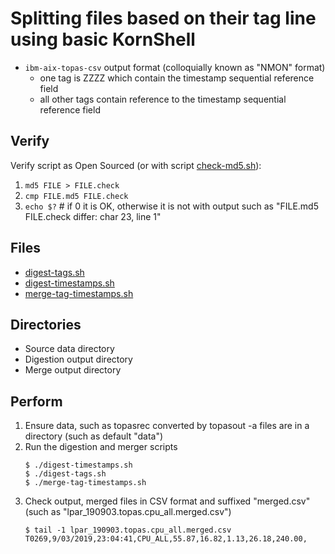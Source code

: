 # Splitting files based on their tag line using basic KornShell
* `ibm-aix-topas-csv` output format (colloquially known as "NMON" format)
   * one tag is ZZZZ which contain the timestamp sequential reference field
   * all other tags contain reference to the timestamp sequential reference field

## Verify
Verify script as Open Sourced (or with script [check-md5.sh](check-md5.sh)):
1. `md5 FILE > FILE.check`
1. `cmp FILE.md5 FILE.check`        
1. `echo $?` # if 0 it is OK, otherwise it is not with output such as "FILE.md5 FILE.check differ: char 23, line 1"

## Files
* [digest-tags.sh](digest-tags.sh)
* [digest-timestamps.sh](digest-timestamps.sh)
* [merge-tag-timestamps.sh](merge-tag-timestamps.sh)

## Directories
* Source data directory
* Digestion output directory
* Merge output directory

## Perform
1. Ensure data, such as topasrec converted by topasout -a files are in a directory (such as default "data")
1. Run the digestion and merger scripts
   ```
   $ ./digest-timestamps.sh
   $ ./digest-tags.sh
   $ ./merge-tag-timestamps.sh
   ```
1. Check output, merged files in CSV format and suffixed "merged.csv" (such as "lpar_190903.topas.cpu_all.merged.csv")
   ```
   $ tail -1 lpar_190903.topas.cpu_all.merged.csv
   T0269,9/03/2019,23:04:41,CPU_ALL,55.87,16.82,1.13,26.18,240.00,
   ```
